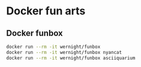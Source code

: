 # Docker fun arts

## Docker funbox

```sh
docker run --rm -it wernight/funbox
docker run --rm -it wernight/funbox nyancat
docker run --rm -it wernight/funbox asciiquarium
```
